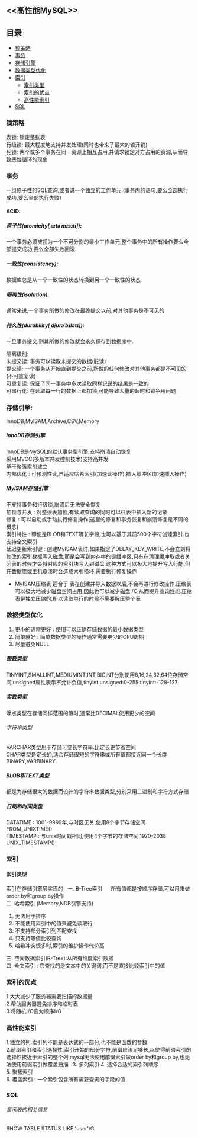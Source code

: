 ## <<高性能MySQL>>

## 目录 
* [锁策略](#锁策略)
* [事务](#事务)
* [存储引擎](#存储引擎)
* [数据类型优化](#数据类型优化)
* [索引](#索引)
    * [索引类型](#索引类型)
    * [索引的优点](#索引的优点)
    * [高性能索引](#高性能索引)
* [SQL](#SQL)
 ### 锁策略 
 
表锁: 锁定整张表  
行级锁: 最大程度地支持并发处理(同时也带来了最大的锁开销)  
死锁: 两个或多个事务在同一资源上相互占用,并请求锁定对方占用的资源,从而导致恶性循环的现象
### 事务
一组原子性的SQL查询,或者说一个独立的工作单元.(事务内的语句,要么全部执行成功,要么全部执行失败)    
#### ACID:  
##### 原子性(atomicity[ˌætəˈmɪsɪti]):   
一个事务必须被视为一个不可分割的最小工作单元,整个事务中的所有操作要么全部提交成功,要么全部失败回滚.  
##### 一致性(consistency):  
数据库总是从一个一致性的状态转换到另一个一致性的状态  
##### 隔离性(isolation):  
通常来说,一个事务所做的修改在最终提交以前,对其他事务是不可见的.  
##### 持久性(durability[ˌdjʊrəˈbɪlətɪ]):  
一旦事务提交,则其所做的修改就会永久保存到数据库中.  

隔离级别:  
未提交读: 事务可以读取未提交的数据(脏读)  
提交读: 一个事务从开始直到提交之前,所做的任何修改对其他事务都是不可见的(不可重复读)  
可重复读: 保证了同一事务中多次读取同样记录的结果是一致的  
可串行化: 在读取每一行的数据上都加锁,可能导致大量的超时和锁争用问题  

  

### 存储引擎:
InnoDB,MyISAM,Archive,CSV,Memory
##### InnoDB存储引擎
InnoDB是MySQL的默认事务型引擎,支持崩溃自动恢复  
采用MVCC(多版本并发控制技术)支持高并发  
基于聚簇索引建立  
内部优化 : 可预测性读,自适应哈希索引(加速读操作),插入缓冲区(加速插入操作)
##### MyISAM存储引擎
不支持事务和行级锁,崩溃后无法安全恢复  
加锁与并发 : 对整张表加锁,有读取查询的同时可以往表中插入新的记录  
修复 : 可以自动或手动执行修复操作(这里的修复和事务恢复和崩溃修复是不同的概念)  
索引特性 : 即使是BLOB和TEXT等长字段,也可以基于其前500个字符创建索引.也支持全文索引  
延迟更新索引键 : 创建MyISAM表时,如果指定了DELAY_KEY_WRITE,不会立刻将修改的索引数据写入磁盘,而是会写到内存中的键缓冲区,只有在清理缓冲取或者关闭表的时候才会将对应的索引块写入到磁盘,这种方式可以极大地提升写入行能,但在数据库或主机崩溃时会造成索引损坏,需要执行修复操作  
* MyISAM压缩表
适合于 表在创建并导入数据以后,不会再进行修改操作.压缩表可以极大地减少磁盘空间占用,因此也可以减少磁盘I/O,从而提升查询性能.压缩表是独立压缩的,所以读取单行的时候不需要解压整个表



### 数据类型优化
1. 更小的通常更好 : 使用可以正确存储数据的最小数据类型
2. 简单就好 : 简单数据类型的操作通常需要更少的CPU周期
3. 尽量避免NULL
##### 整数类型
TINYINT,SMALLINT,MEDIUMINT,INT,BIGINT分别使用8,16,24,32,64位存储空间,unsigned属性表示不允许负值,tinyint unsigned:0-255 tinyint:-128-127
##### 实数类型
浮点类型在存储同样范围的值时,通常比DECIMAL使用更少的空间
###### 字符串类型
VARCHAR类型用于存储可变长字符串.比定长更节省空间  
CHAR类型是定长的,适合存储很短的字符串或所有值都接近同一个长度  
BINARY,VARBINARY
##### BLOB和TEXT类型
都是为存储很大的数据而设计的字符串数据类型,分别采用二进制和字符方式存储
##### 日期和时间类型
DATATIME : 1001-9999年,与时区无关,使用8个字节存储空间 FROM_UNIXTIME()  
TIMESTAMP : 与unix时间戳相同,使用4个字节的存储空间,1970-2038 UNIX_TIMESTAMP()  

### 索引

#### 索引类型  
索引在存储引擎层实现的  
一. B-Tree索引  
    所有值都是按顺序存储,可以用来做order by和group by操作  
二. 哈希索引 (Memory,NDB引擎支持)  
1. 无法用于排序  
2. 不能使用索引中的值来避免读取行  
3. 不支持部分索引列匹配查找  
4. 只支持等值比较查询  
5. 哈希冲突很多时,索引的维护操作代价高  

三. 空间数据索引(R-Tree):从所有维度索引数据  
四. 全文索引 : 它查找的是文本中的关键词,而不是直接比较索引中的值

### 索引的优点  
1.大大减少了服务器需要扫描的数据量  
2.帮助服务器避免排序和临时表  
3.将随机I/O变为顺序I/O  

### 高性能索引  
1.独立的列:索引列不能是表达式的一部分,也不能是函数的参数  
2.前缀索引和索引选择性:索引开始的部分字符,前缀应该足够长,以使得前缀索引的选择性接近于索引的整个列,mysql无法使用前缀索引做order by和group by,也无法使用前缀索引做覆盖扫描  
3. 多列索引 
4. 选择合适的索引列顺序  
5. 聚簇索引  
6. 覆盖索引 : 一个索引包含所有需要查询的字段的值

### SQL
###### 显示表的相关信息
SHOW TABLE STATUS LIKE 'user'\G
